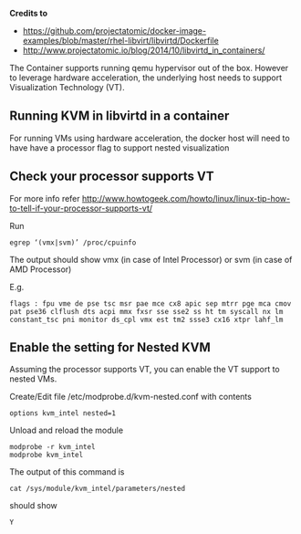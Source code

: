 **Credits to** 
 - https://github.com/projectatomic/docker-image-examples/blob/master/rhel-libvirt/libvirtd/Dockerfile
 - http://www.projectatomic.io/blog/2014/10/libvirtd_in_containers/

The Container supports running qemu hypervisor out of the box. However to leverage hardware acceleration, the underlying host needs to support Visualization Technology (VT).

**Running KVM in libvirtd in a container**
------------------------------------------

For running VMs using hardware acceleration, the docker host will need to have have a processor flag to support nested visualization

Check your processor supports VT
--------------------------------
For more info refer http://www.howtogeek.com/howto/linux/linux-tip-how-to-tell-if-your-processor-supports-vt/

Run
```{r, engine='sh'}
egrep ‘(vmx|svm)’ /proc/cpuinfo
```

The output should show vmx (in case of Intel Processor) or svm (in case of AMD Processor)

E.g.

    flags : fpu vme de pse tsc msr pae mce cx8 apic sep mtrr pge mca cmov pat pse36 clflush dts acpi mmx fxsr sse sse2 ss ht tm syscall nx lm constant_tsc pni monitor ds_cpl vmx est tm2 ssse3 cx16 xtpr lahf_lm


Enable the setting for Nested KVM
----------------------------------
Assuming the processor supports VT, you can enable the VT support to nested VMs.

Create/Edit file /etc/modprobe.d/kvm-nested.conf with contents

    options kvm_intel nested=1

Unload and reload the module
```{r, engine='sh'}
modprobe -r kvm_intel
modprobe kvm_intel
```    

The output of this command is 
```{r, engine='sh'}
cat /sys/module/kvm_intel/parameters/nested
```
should show

    Y



